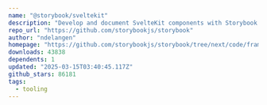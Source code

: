 ```yaml
---
name: "@storybook/sveltekit"
description: "Develop and document SvelteKit components with Storybook."
repo_url: "https://github.com/storybookjs/storybook"
author: "ndelangen"
homepage: "https://github.com/storybookjs/storybook/tree/next/code/frameworks/sveltekit"
downloads: 43838
dependents: 1
updated: "2025-03-15T03:40:45.117Z"
github_stars: 86181
tags: 
  - tooling
---
```

